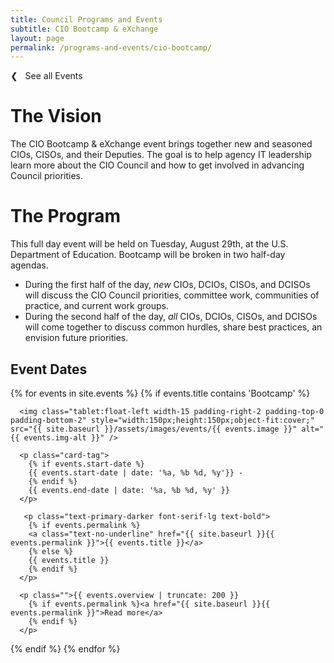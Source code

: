 ```yaml
---
title: Council Programs and Events
subtitle: CIO Bootcamp & eXchange
layout: page
permalink: /programs-and-events/cio-bootcamp/
---
```

 <p><a class="text-primary-dark text-bold margin-bottom-2" href="{{ site.baseurl }}/programs-and-events/" style="text-decoration:none;">❮ &nbsp; See all Events</a></p>

# The Vision

The CIO Bootcamp & eXchange event brings together new and seasoned CIOs, CISOs, and their Deputies. The goal is to help agency IT leadership learn more about the CIO Council and how to get involved in advancing Council priorities.

# The Program

This full day event will be held on Tuesday, August 29th, at the U.S. Department of Education. Bootcamp will be broken in two half-day agendas.
- During the first half of the day, *new* CIOs, DCIOs, CISOs, and DCISOs will discuss the CIO Council priorities, committee work, communities of practice, and current work groups.
- During the second half of the day, *all* CIOs, DCIOs, CISOs, and DCISOs will come together to discuss common hurdles, share best practices, an envision future priorities.

## Event Dates

{% for events in site.events %}
{% if events.title contains 'Bootcamp' %}

  <div class="padding-bottom-3 margin-top-1">

      <img class="tablet:float-left width-15 padding-right-2 padding-top-0 padding-bottom-2" style="width:150px;height:150px;object-fit:cover;" src="{{ site.baseurl }}/assets/images/events/{{ events.image }}" alt="{{ events.img-alt }}" />

      <p class="card-tag">
        {% if events.start-date %}
        {{ events.start-date | date: '%a, %b %d, %y'}} -
        {% endif %}
        {{ events.end-date | date: '%a, %b %d, %y' }}
      </p>

       <p class="text-primary-darker font-serif-lg text-bold">
        {% if events.permalink %}
        <a class="text-no-underline" href="{{ site.baseurl }}{{ events.permalink }}">{{ events.title }}</a>
        {% else %}
        {{ events.title }}
        {% endif %}
      </p>

      <p class="">{{ events.overview | truncate: 200 }}
        {% if events.permalink %}<a href="{{ site.baseurl }}{{ events.permalink }}">Read more</a>
        {% endif %}
      </p>

  </div>

{% endif %}
{% endfor %}
